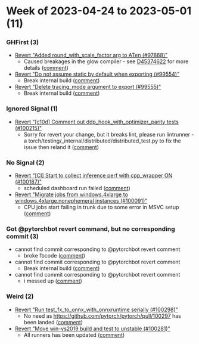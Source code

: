 # Week of 2023-04-24 to 2023-05-01 (11)

### GHFirst (3)

- [Revert "Added round_with_scale_factor arg to ATen (#97868)"](https://github.com/pytorch/pytorch/commit/380ccfd44201d5e714c681f56d6f4ffdc9551380)
  - Caused breakages in the glow compiler - see [D45374622](https://www.internalfb.com/diff/D45374622) for more details ([comment](https://github.com/pytorch/pytorch/pull/97868#issuecomment-1528073566))
- [Revert "Do not assume static by default when exporting (#99554)"](https://github.com/pytorch/pytorch/commit/d0886f686e2c2083dff8296b7402d02670ab17a4)
  - Break internal build ([comment](https://github.com/pytorch/pytorch/pull/99554#issuecomment-1519597275))
- [Revert "Delete tracing_mode argument to export (#99555)"](https://github.com/pytorch/pytorch/commit/c83e1f517d8a1bfe825a9cd70f7a9e3b90301402)
  - Break internal build ([comment](https://github.com/pytorch/pytorch/pull/99555#issuecomment-1519607725))

### Ignored Signal (1)

- [Revert "[c10d] Comment out ddp_hook_with_optimizer_parity tests (#100215)"](https://github.com/pytorch/pytorch/commit/9609aeefbb0b31ffa801034c2daa3fecc6804707)
  - Sorry for revert your change, but it breaks lint, please run lintrunner -a torch/testing/_internal/distributed/distributed_test.py to fix the issue then reland it ([comment](https://github.com/pytorch/pytorch/pull/100215#issuecomment-1526847157))

### No Signal (2)

- [Revert "[CI] Start to collect inference perf with cpp_wrapper ON (#100187)"](https://github.com/pytorch/pytorch/commit/90c44b134a75fae14850b85c55d8b645da2c0637)
  - scheduled dashboard run failed ([comment](https://github.com/pytorch/pytorch/pull/100187#issuecomment-1527453462))
- [Revert "Migrate jobs from windows.4xlarge to windows.4xlarge.nonephemeral instances (#100091)"](https://github.com/pytorch/pytorch/commit/e5291e633fca9639ace4fb4585e1bb0b9dca9e95)
  - CPU jobs start failing in trunk due to some error in MSVC setup ([comment](https://github.com/pytorch/pytorch/pull/100091#issuecomment-1523920543))

### Got @pytorchbot revert command, but no corresponding commit (3)

- cannot find commit corresponding to @pytorchbot revert comment
  - broke fbcode ([comment](https://github.com/pytorch/pytorch/pull/99931#issuecomment-1526145702))
- cannot find commit corresponding to @pytorchbot revert comment
  - Break internal build ([comment](https://github.com/pytorch/pytorch/pull/99554#issuecomment-1519615995))
- cannot find commit corresponding to @pytorchbot revert comment
  - i messed up ([comment](https://github.com/pytorch/pytorch/pull/99739#issuecomment-1525833096))

### Weird (2)

- [Revert "Run test_fx_to_onnx_with_onnxruntime serially (#100298)"](https://github.com/pytorch/pytorch/commit/9075e3c2c631e0c52b0bb5f2d8748ac4b5d2bd24)
  - No need as https://github.com/pytorch/pytorch/pull/100297 has been landed ([comment](https://github.com/pytorch/pytorch/pull/100298#issuecomment-1528476786))
- [Revert "Move win-vs2019 build and test to unstable (#100281)"](https://github.com/pytorch/pytorch/commit/3d55bce3bf5fe5cb0d654ecb48100eeac1d2dfa0)
  - All runners has been updated ([comment](https://github.com/pytorch/pytorch/pull/100281#issuecomment-1528622556))

